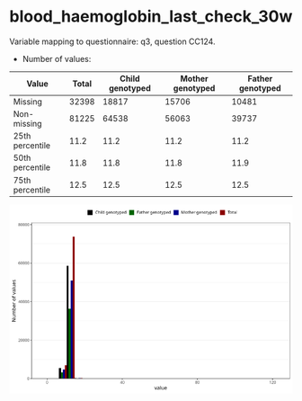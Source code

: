 # blood_haemoglobin_last_check_30w
Variable mapping to questionnaire: q3, question CC124.
- Number of values:

| Value | Total | Child genotyped | Mother genotyped | Father genotyped |
| ----- | ----- | --------------- | ---------------- | ---------------- |
| Missing | 32398 | 18817 | 15706 | 10481 |
| Non-missing | 81225 | 64538 | 56063 | 39737 |
| 25th percentile | 11.2 | 11.2 | 11.2 | 11.2 |
| 50th percentile | 11.8 | 11.8 | 11.8 | 11.9 |
| 75th percentile | 12.5 | 12.5 | 12.5 | 12.5 |



![](blood_haemoglobin_last_check_30w_n.png)



